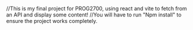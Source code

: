 //This is my final project for PROG2700, using react and vite to fetch from an API and display some content!
//You will have to run "Npm install" to ensure the project works completely.
